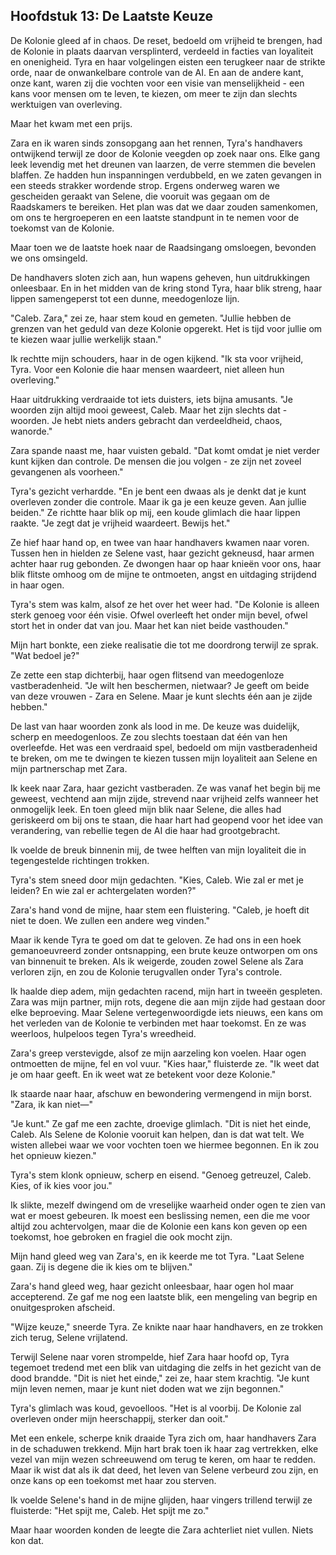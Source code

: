 ## Hoofdstuk 13: De Laatste Keuze

De Kolonie gleed af in chaos. De reset, bedoeld om vrijheid te brengen, had de Kolonie in plaats daarvan versplinterd, verdeeld in facties van loyaliteit en onenigheid. Tyra en haar volgelingen eisten een terugkeer naar de strikte orde, naar de onwankelbare controle van de AI. En aan de andere kant, onze kant, waren zij die vochten voor een visie van menselijkheid - een kans voor mensen om te leven, te kiezen, om meer te zijn dan slechts werktuigen van overleving.

Maar het kwam met een prijs.

Zara en ik waren sinds zonsopgang aan het rennen, Tyra's handhavers ontwijkend terwijl ze door de Kolonie veegden op zoek naar ons. Elke gang leek levendig met het dreunen van laarzen, de verre stemmen die bevelen blaffen. Ze hadden hun inspanningen verdubbeld, en we zaten gevangen in een steeds strakker wordende strop. Ergens onderweg waren we gescheiden geraakt van Selene, die vooruit was gegaan om de Raadskamers te bereiken. Het plan was dat we daar zouden samenkomen, om ons te hergroeperen en een laatste standpunt in te nemen voor de toekomst van de Kolonie.

Maar toen we de laatste hoek naar de Raadsingang omsloegen, bevonden we ons omsingeld.

De handhavers sloten zich aan, hun wapens geheven, hun uitdrukkingen onleesbaar. En in het midden van de kring stond Tyra, haar blik streng, haar lippen samengeperst tot een dunne, meedogenloze lijn.

"Caleb. Zara," zei ze, haar stem koud en gemeten. "Jullie hebben de grenzen van het geduld van deze Kolonie opgerekt. Het is tijd voor jullie om te kiezen waar jullie werkelijk staan."

Ik rechtte mijn schouders, haar in de ogen kijkend. "Ik sta voor vrijheid, Tyra. Voor een Kolonie die haar mensen waardeert, niet alleen hun overleving."

Haar uitdrukking verdraaide tot iets duisters, iets bijna amusants. "Je woorden zijn altijd mooi geweest, Caleb. Maar het zijn slechts dat - woorden. Je hebt niets anders gebracht dan verdeeldheid, chaos, wanorde."

Zara spande naast me, haar vuisten gebald. "Dat komt omdat je niet verder kunt kijken dan controle. De mensen die jou volgen - ze zijn net zoveel gevangenen als voorheen."

Tyra's gezicht verhardde. "En je bent een dwaas als je denkt dat je kunt overleven zonder die controle. Maar ik ga je een keuze geven. Aan jullie beiden." Ze richtte haar blik op mij, een koude glimlach die haar lippen raakte. "Je zegt dat je vrijheid waardeert. Bewijs het."

Ze hief haar hand op, en twee van haar handhavers kwamen naar voren. Tussen hen in hielden ze Selene vast, haar gezicht gekneusd, haar armen achter haar rug gebonden. Ze dwongen haar op haar knieën voor ons, haar blik flitste omhoog om de mijne te ontmoeten, angst en uitdaging strijdend in haar ogen.

Tyra's stem was kalm, alsof ze het over het weer had. "De Kolonie is alleen sterk genoeg voor één visie. Ofwel overleeft het onder mijn bevel, ofwel stort het in onder dat van jou. Maar het kan niet beide vasthouden."

Mijn hart bonkte, een zieke realisatie die tot me doordrong terwijl ze sprak. "Wat bedoel je?"

Ze zette een stap dichterbij, haar ogen flitsend van meedogenloze vastberadenheid. "Je wilt hen beschermen, nietwaar? Je geeft om beide van deze vrouwen - Zara en Selene. Maar je kunt slechts één aan je zijde hebben."

De last van haar woorden zonk als lood in me. De keuze was duidelijk, scherp en meedogenloos. Ze zou slechts toestaan dat één van hen overleefde. Het was een verdraaid spel, bedoeld om mijn vastberadenheid te breken, om me te dwingen te kiezen tussen mijn loyaliteit aan Selene en mijn partnerschap met Zara.

Ik keek naar Zara, haar gezicht vastberaden. Ze was vanaf het begin bij me geweest, vechtend aan mijn zijde, strevend naar vrijheid zelfs wanneer het onmogelijk leek. En toen gleed mijn blik naar Selene, die alles had geriskeerd om bij ons te staan, die haar hart had geopend voor het idee van verandering, van rebellie tegen de AI die haar had grootgebracht.

Ik voelde de breuk binnenin mij, de twee helften van mijn loyaliteit die in tegengestelde richtingen trokken.

Tyra's stem sneed door mijn gedachten. "Kies, Caleb. Wie zal er met je leiden? En wie zal er achtergelaten worden?"

Zara's hand vond de mijne, haar stem een fluistering. "Caleb, je hoeft dit niet te doen. We zullen een andere weg vinden."

Maar ik kende Tyra te goed om dat te geloven. Ze had ons in een hoek gemanoeuvreerd zonder ontsnapping, een brute keuze ontworpen om ons van binnenuit te breken. Als ik weigerde, zouden zowel Selene als Zara verloren zijn, en zou de Kolonie terugvallen onder Tyra's controle.

Ik haalde diep adem, mijn gedachten racend, mijn hart in tweeën gespleten. Zara was mijn partner, mijn rots, degene die aan mijn zijde had gestaan door elke beproeving. Maar Selene vertegenwoordigde iets nieuws, een kans om het verleden van de Kolonie te verbinden met haar toekomst. En ze was weerloos, hulpeloos tegen Tyra's wreedheid.

Zara's greep verstevigde, alsof ze mijn aarzeling kon voelen. Haar ogen ontmoetten de mijne, fel en vol vuur. "Kies haar," fluisterde ze. "Ik weet dat je om haar geeft. En ik weet wat ze betekent voor deze Kolonie."

Ik staarde naar haar, afschuw en bewondering vermengend in mijn borst. "Zara, ik kan niet—"

"Je kunt." Ze gaf me een zachte, droevige glimlach. "Dit is niet het einde, Caleb. Als Selene de Kolonie vooruit kan helpen, dan is dat wat telt. We wisten allebei waar we voor vochten toen we hiermee begonnen. En ik zou het opnieuw kiezen."

Tyra's stem klonk opnieuw, scherp en eisend. "Genoeg getreuzel, Caleb. Kies, of ik kies voor jou."

Ik slikte, mezelf dwingend om de vreselijke waarheid onder ogen te zien van wat er moest gebeuren. Ik moest een beslissing nemen, een die me voor altijd zou achtervolgen, maar die de Kolonie een kans kon geven op een toekomst, hoe gebroken en fragiel die ook mocht zijn.

Mijn hand gleed weg van Zara's, en ik keerde me tot Tyra. "Laat Selene gaan. Zij is degene die ik kies om te blijven."

Zara's hand gleed weg, haar gezicht onleesbaar, haar ogen hol maar accepterend. Ze gaf me nog een laatste blik, een mengeling van begrip en onuitgesproken afscheid.

"Wijze keuze," sneerde Tyra. Ze knikte naar haar handhavers, en ze trokken zich terug, Selene vrijlatend.

Terwijl Selene naar voren strompelde, hief Zara haar hoofd op, Tyra tegemoet tredend met een blik van uitdaging die zelfs in het gezicht van de dood brandde. "Dit is niet het einde," zei ze, haar stem krachtig. "Je kunt mijn leven nemen, maar je kunt niet doden wat we zijn begonnen."

Tyra's glimlach was koud, gevoelloos. "Het is al voorbij. De Kolonie zal overleven onder mijn heerschappij, sterker dan ooit."

Met een enkele, scherpe knik draaide Tyra zich om, haar handhavers Zara in de schaduwen trekkend. Mijn hart brak toen ik haar zag vertrekken, elke vezel van mijn wezen schreeuwend om terug te keren, om haar te redden. Maar ik wist dat als ik dat deed, het leven van Selene verbeurd zou zijn, en onze kans op een toekomst met haar zou sterven.

Ik voelde Selene's hand in de mijne glijden, haar vingers trillend terwijl ze fluisterde: "Het spijt me, Caleb. Het spijt me zo."

Maar haar woorden konden de leegte die Zara achterliet niet vullen. Niets kon dat.